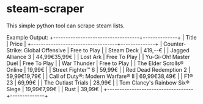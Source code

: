 # steam-scraper
This simple python tool can scrape steam lists.

Example Output:
+-----------------------------------+--------------+
|               Title               |    Price     |
+-----------------------------------+--------------+
|  Counter-Strike: Global Offensive | Free to Play |
|             Steam Deck            |   419,--€    |
|         Jagged Alliance 3         | 44,99€35,99€ |
|              Lost Ark             | Free To Play |
|       Yu-Gi-Oh! Master Duel       | Free To Play |
|            War Thunder            | Free to Play |
|     The Elder Scrolls® Online     |    19,99€    |
|         Street Fighter™ 6         |    59,99€    |
|       Red Dead Redemption 2       | 59,99€19,79€ |
| Call of Duty®: Modern Warfare® II | 69,99€38,49€ |
|               F1® 23              |    69,99€    |
|         The Outlast Trials        |    28,99€    |
|  Tom Clancy's Rainbow Six® Siege  | 19,99€7,99€  |
|                Rust               |    39,99€    |
+-----------------------------------+--------------+

